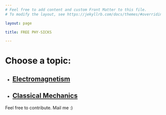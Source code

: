 ```yaml
---
# Feel free to add content and custom Front Matter to this file.
# To modify the layout, see https://jekyllrb.com/docs/themes/#overriding-theme-defaults

layout: page

title: FREE PHY-SICKS 

---
```


# Choose a topic: 

- ## [Electromagnetism](/categories/electromagnetism/)
- ## [Classical Mechanics](/categories/mechanics/)


Feel free to contribute. Mail me :)
